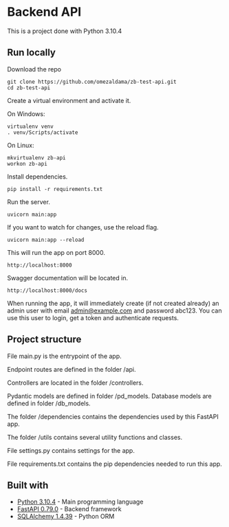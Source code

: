 # Backend API

This is a project done with Python 3.10.4

## Run locally

Download the repo
```
git clone https://github.com/omezaldama/zb-test-api.git
cd zb-test-api
```
Create a virtual environment and activate it.

On Windows:
```
virtualenv venv
. venv/Scripts/activate
```

On Linux:
```
mkvirtualenv zb-api
workon zb-api
```

Install dependencies.
```
pip install -r requirements.txt
```

Run the server.
```
uvicorn main:app
```
If you want to watch for changes, use the reload flag.
```
uvicorn main:app --reload
```
This will run the app on port 8000.
```
http://localhost:8000
```
Swagger documentation will be located in.
```
http://localhost:8000/docs
```
When running the app, it will immediately create (if not created already) an admin user with email admin@example.com and password abc123. You can use this user to login, get a token and authenticate requests.


## Project structure

File main.py is the entrypoint of the app.

Endpoint routes are defined in the folder /api.

Controllers are located in the folder /controllers.

Pydantic models are defined in folder /pd_models. Database models are defined in folder /db_models.

The folder /dependencies contains the dependencies used by this FastAPI app.

The folder /utils contains several utility functions and classes.

File settings.py contains settings for the app.

File requirements.txt contains the pip dependencies needed to run this app.


## Built with

* [Python 3.10.4](https://www.python.org/) - Main programming language
* [FastAPI 0.79.0](https://fastapi.tiangolo.com/) - Backend framework
* [SQLAlchemy 1.4.39](https://www.sqlalchemy.org/) - Python ORM
